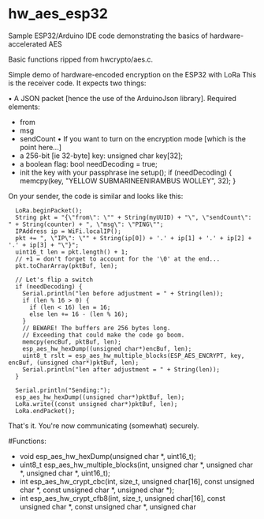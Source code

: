 # hw_aes_esp32
Sample ESP32/Arduino IDE code demonstrating the basics of hardware-accelerated AES

Basic functions ripped from hwcrypto/aes.c.

Simple demo of hardware-encoded encryption on the ESP32 with LoRa
This is the receiver code. It expects two things:

• A JSON packet [hence the use of the ArduinoJson library].
 Required elements:
 - from
 - msg
 - sendCount
• If you want to turn on the encryption mode [which is the point here...]
 - a 256-bit [ie 32-byte] key: unsigned char key[32];
 - a boolean flag: bool needDecoding = true;
 - init the key with your passphrase ine setup();
   if (needDecoding) {
     memcpy(key, "YELLOW SUBMARINEENIRAMBUS WOLLEY", 32);
   }

On your sender, the code is similar and looks like this:

      LoRa.beginPacket();
      String pkt = "{\"from\": \"" + String(myUUID) + "\", \"sendCount\": " + String(counter) + ", \"msg\": \"PING\"";
      IPAddress ip = WiFi.localIP();
      pkt += ", \"IP\": \"" + String(ip[0]) + '.' + ip[1] + '.' + ip[2] + '.' + ip[3] + "\"}";
      uint16_t len = pkt.length() + 1;
      // +1 = don't forget to account for the '\0' at the end...
      pkt.toCharArray(pktBuf, len);

      // Let's flip a switch
      if (needDecoding) {
        Serial.println("len before adjustment = " + String(len));
        if (len % 16 > 0) {
          if (len < 16) len = 16;
          else len += 16 - (len % 16);
        }
        // BEWARE! The buffers are 256 bytes long.
        // Exceeding that could make the code go boom.
        memcpy(encBuf, pktBuf, len);
        esp_aes_hw_hexDump((unsigned char*)encBuf, len);
        uint8_t rslt = esp_aes_hw_multiple_blocks(ESP_AES_ENCRYPT, key, encBuf, (unsigned char*)pktBuf, len);
        Serial.println("len after adjustment = " + String(len));
      }

      Serial.println("Sending:");
      esp_aes_hw_hexDump((unsigned char*)pktBuf, len);
      LoRa.write((const unsigned char*)pktBuf, len);
      LoRa.endPacket();

That's it. You're now communicating (somewhat) securely.

#Functions:

- void esp_aes_hw_hexDump(unsigned char *, uint16_t);
- uint8_t esp_aes_hw_multiple_blocks(int, unsigned char *, unsigned char *, unsigned char *, uint16_t);
- int esp_aes_hw_crypt_cbc(int, size_t, unsigned char[16], const unsigned char *, const unsigned char *, unsigned char *);
- int esp_aes_hw_crypt_cfb8(int, size_t, unsigned char[16], const unsigned char *, const unsigned char *, unsigned char 
